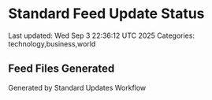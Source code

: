 # Standard Feed Update Status
Last updated: Wed Sep  3 22:36:12 UTC 2025
Categories: technology,business,world

## Feed Files Generated

Generated by Standard Updates Workflow
